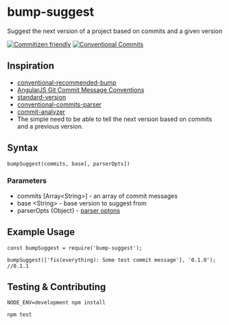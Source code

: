 # bump-suggest

Suggest the next version of a project based on commits and a given version

[![Commitizen friendly](https://img.shields.io/badge/commitizen-friendly-brightgreen.svg)](http://commitizen.github.io/cz-cli/)
[![Conventional Commits](https://img.shields.io/badge/Conventional%20Commits-1.0.0-yellow.svg)](https://conventionalcommits.org)

## Inspiration

 - [conventional-recommended-bump](https://github.com/conventional-changelog-archived-repos/conventional-recommended-bump "conventional-recommended-bump")
 - [AngularJS Git Commit Message Conventions](https://docs.google.com/document/d/1QrDFcIiPjSLDn3EL15IJygNPiHORgU1_OOAqWjiDU5Y/edit#heading=h.gbbngquhe0qa "AngularJS Git Commit Message Conventions")
 - [standard-version](https://github.com/conventional-changelog/standard-version "standard-version")
 - [conventional-commits-parser](https://github.com/conventional-changelog-archived-repos/conventional-commits-parser "conventional-commits-parser")
 - [commit-analyzer](https://github.com/semantic-release/commit-analyzer "commit-analyzer")
 - The simple need to be able to tell the next version based on commits and a previous version.

## Syntax

```
bumpSuggest(commits, base[, parserOpts])
```

### Parameters

- commits \[Array\<String\>\] - an array of commit messages
- base \<String\> - base version to suggest from
- parserOpts {Object} - [parser optons](https://github.com/conventional-changelog-archived-repos/conventional-commits-parser#options "Conventional Parser Options")

## Example Usage

```
const bumpSuggest = require('bump-suggest');

bumpSuggest(['fix(everything): Some test commit message'], '0.1.0'); //0.1.1
```


## Testing & Contributing

```
NODE_ENV=development npm install

npm test
```
